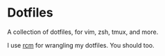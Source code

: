 # Dotfiles

A collection of dotfiles, for vim, zsh, tmux, and more.

I use [rcm](https://github.com/thoughtbot/rcm) for wrangling my dotfiles. You should too.